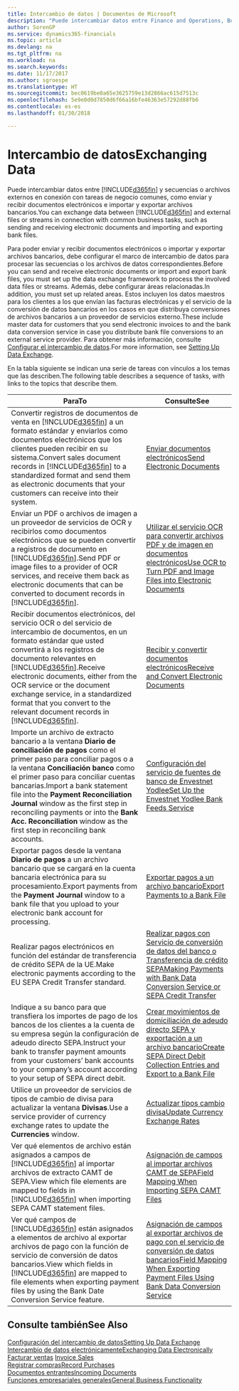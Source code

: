 ```yaml
---
title: Intercambio de datos | Documentos de Microsoft
description: "Puede intercambiar datos entre Finance and Operations, Business edition y secuencias o archivos externos en conexión con tareas de negocio comunes, como enviar y recibir documentos electrónicos e importar y exportar archivos bancarios."
author: SorenGP
ms.service: dynamics365-financials
ms.topic: article
ms.devlang: na
ms.tgt_pltfrm: na
ms.workload: na
ms.search.keywords: 
ms.date: 11/17/2017
ms.author: sgroespe
ms.translationtype: HT
ms.sourcegitcommit: bec0619be0a65e3625759e13d2866ac615d7513c
ms.openlocfilehash: 5e9e0d0d7850d6f66a16bfe46363e57292d88fb6
ms.contentlocale: es-es
ms.lasthandoff: 01/30/2018

---
```

# <a name="exchanging-data"></a><span data-ttu-id="a4f33-103">Intercambio de datos</span><span class="sxs-lookup"><span data-stu-id="a4f33-103">Exchanging Data</span></span>
<span data-ttu-id="a4f33-104">Puede intercambiar datos entre [!INCLUDE[d365fin](includes/d365fin_md.md)] y secuencias o archivos externos en conexión con tareas de negocio comunes, como enviar y recibir documentos electrónicos e importar y exportar archivos bancarios.</span><span class="sxs-lookup"><span data-stu-id="a4f33-104">You can exchange data between [!INCLUDE[d365fin](includes/d365fin_md.md)] and external files or streams in connection with common business tasks, such as sending and receiving electronic documents and importing and exporting bank files.</span></span>  

<span data-ttu-id="a4f33-105">Para poder enviar y recibir documentos electrónicos o importar y exportar archivos bancarios, debe configurar el marco de intercambio de datos para procesar las secuencias o los archivos de datos correspondientes.</span><span class="sxs-lookup"><span data-stu-id="a4f33-105">Before you can send and receive electronic documents or import and export bank files, you must set up the data exchange framework to process the involved data files or streams.</span></span> <span data-ttu-id="a4f33-106">Además, debe configurar áreas relacionadas.</span><span class="sxs-lookup"><span data-stu-id="a4f33-106">In addition, you must set up related areas.</span></span> <span data-ttu-id="a4f33-107">Estos incluyen los datos maestros para los clientes a los que envían las facturas electrónicas y el servicio de la conversión de datos bancarios en los casos en que distribuya conversiones de archivos bancarios a un proveedor de servicios externo.</span><span class="sxs-lookup"><span data-stu-id="a4f33-107">These include master data for customers that you send electronic invoices to and the bank data conversion service in case you distribute bank file conversions to an external service provider.</span></span> <span data-ttu-id="a4f33-108">Para obtener más información, consulte [Configurar el intercambio de datos](across-set-up-data-exchange.md).</span><span class="sxs-lookup"><span data-stu-id="a4f33-108">For more information, see [Setting Up Data Exchange](across-set-up-data-exchange.md).</span></span>  

 <span data-ttu-id="a4f33-109">En la tabla siguiente se indican una serie de tareas con vínculos a los temas que las describen.</span><span class="sxs-lookup"><span data-stu-id="a4f33-109">The following table describes a sequence of tasks, with links to the topics that describe them.</span></span>  

|<span data-ttu-id="a4f33-110">**Para**</span><span class="sxs-lookup"><span data-stu-id="a4f33-110">**To**</span></span>|<span data-ttu-id="a4f33-111">**Consulte**</span><span class="sxs-lookup"><span data-stu-id="a4f33-111">**See**</span></span>|  
|------------|-------------|  
|<span data-ttu-id="a4f33-112">Convertir registros de documentos de venta en [!INCLUDE[d365fin](includes/d365fin_md.md)] a un formato estándar y enviarlos como documentos electrónicos que los clientes pueden recibir en su sistema.</span><span class="sxs-lookup"><span data-stu-id="a4f33-112">Convert sales document records in [!INCLUDE[d365fin](includes/d365fin_md.md)] to a standardized format and send them as electronic documents that your customers can receive into their system.</span></span>|[<span data-ttu-id="a4f33-113">Enviar documentos electrónicos</span><span class="sxs-lookup"><span data-stu-id="a4f33-113">Send Electronic Documents</span></span>](sales-how-to-send-electronic-documents.md)|  
|<span data-ttu-id="a4f33-114">Enviar un PDF o archivos de imagen a un proveedor de servicios de OCR y recibirlos como documentos electrónicos que se pueden convertir a registros de documento en [!INCLUDE[d365fin](includes/d365fin_md.md)].</span><span class="sxs-lookup"><span data-stu-id="a4f33-114">Send PDF or image files to a provider of OCR services, and receive them back as electronic documents that can be converted to document records in [!INCLUDE[d365fin](includes/d365fin_md.md)].</span></span>|[<span data-ttu-id="a4f33-115">Utilizar el servicio OCR para convertir archivos PDF y de imagen en documentos electrónicos</span><span class="sxs-lookup"><span data-stu-id="a4f33-115">Use OCR to Turn PDF and Image Files into Electronic Documents</span></span>](across-how-use-ocr-pdf-images-files.md)|  
|<span data-ttu-id="a4f33-116">Recibir documentos electrónicos, del servicio OCR o del servicio de intercambio de documentos, en un formato estándar que usted convertirá a los registros de documento relevantes en [!INCLUDE[d365fin](includes/d365fin_md.md)].</span><span class="sxs-lookup"><span data-stu-id="a4f33-116">Receive electronic documents, either from the OCR service or the document exchange service, in a standardized format that you convert to the relevant document records in [!INCLUDE[d365fin](includes/d365fin_md.md)].</span></span>|[<span data-ttu-id="a4f33-117">Recibir y convertir documentos electrónicos</span><span class="sxs-lookup"><span data-stu-id="a4f33-117">Receive and Convert Electronic Documents</span></span>](purchasing-how-to-receive-and-convert-electronic-documents.md)|  
|<span data-ttu-id="a4f33-118">Importe un archivo de extracto bancario a la ventana **Diario de conciliación de pagos** como el primer paso para conciliar pagos o a la ventana **Conciliación banco** como el primer paso para conciliar cuentas bancarias.</span><span class="sxs-lookup"><span data-stu-id="a4f33-118">Import a bank statement file into the **Payment Reconciliation Journal** window as the first step in reconciling payments or into the **Bank Acc. Reconciliation** window as the first step in reconciling bank accounts.</span></span>|[<span data-ttu-id="a4f33-119">Configuración del servicio de fuentes de banco de Envestnet Yodlee</span><span class="sxs-lookup"><span data-stu-id="a4f33-119">Set Up the Envestnet Yodlee Bank Feeds Service</span></span>](bank-how-setup-bank-statement-service.md)|  
|<span data-ttu-id="a4f33-120">Exportar pagos desde la ventana **Diario de pagos** a un archivo bancario que se cargará en la cuenta bancaria electrónica para su procesamiento.</span><span class="sxs-lookup"><span data-stu-id="a4f33-120">Export payments from the **Payment Journal** window to a bank file that you upload to your electronic bank account for processing.</span></span>|[<span data-ttu-id="a4f33-121">Exportar pagos a un archivo bancario</span><span class="sxs-lookup"><span data-stu-id="a4f33-121">Export Payments to a Bank File</span></span>](payables-how-export-payments-bank-file.md)|
|<span data-ttu-id="a4f33-122">Realizar pagos electrónicos en función del estándar de transferencia de crédito SEPA de la UE.</span><span class="sxs-lookup"><span data-stu-id="a4f33-122">Make electronic payments according to the EU SEPA Credit Transfer standard.</span></span>|[<span data-ttu-id="a4f33-123">Realizar pagos con Servicio de conversión de datos del banco o Transferencia de crédito SEPA</span><span class="sxs-lookup"><span data-stu-id="a4f33-123">Making Payments with Bank Data Conversion Service or SEPA Credit Transfer</span></span>](finance-make-payments-with-bank-data-conversion-service-or-sepa-credit-transfer.md)|  
|<span data-ttu-id="a4f33-124">Indique a su banco para que transfiera los importes de pago de los bancos de los clientes a la cuenta de su empresa según la configuración de adeudo directo SEPA.</span><span class="sxs-lookup"><span data-stu-id="a4f33-124">Instruct your bank to transfer payment amounts from your customers’ bank accounts to your company’s account according to your setup of SEPA direct debit.</span></span>|[<span data-ttu-id="a4f33-125">Crear movimientos de domiciliación de adeudo directo SEPA y exportación a un archivo bancario</span><span class="sxs-lookup"><span data-stu-id="a4f33-125">Create SEPA Direct Debit Collection Entries and Export to a Bank File</span></span>](finance-how-create-sepa-direct-debit-collection-entries-export-bank-file.md)|  
|<span data-ttu-id="a4f33-126">Utilice un proveedor de servicios de tipos de cambio de divisa para actualizar la ventana **Divisas**.</span><span class="sxs-lookup"><span data-stu-id="a4f33-126">Use a service provider of currency exchange rates to update the **Currencies** window.</span></span>|[<span data-ttu-id="a4f33-127">Actualizar tipos cambio divisa</span><span class="sxs-lookup"><span data-stu-id="a4f33-127">Update Currency Exchange Rates</span></span>](finance-how-update-currencies.md)|  
|<span data-ttu-id="a4f33-128">Ver qué elementos de archivo están asignados a campos de [!INCLUDE[d365fin](includes/d365fin_md.md)] al importar archivos de extracto CAMT de SEPA.</span><span class="sxs-lookup"><span data-stu-id="a4f33-128">View which file elements are mapped to fields in [!INCLUDE[d365fin](includes/d365fin_md.md)] when importing SEPA CAMT statement files.</span></span>|[<span data-ttu-id="a4f33-129">Asignación de campos al importar archivos CAMT de SEPA</span><span class="sxs-lookup"><span data-stu-id="a4f33-129">Field Mapping When Importing SEPA CAMT Files</span></span>](across-field-mapping-when-importing-sepa-camt-files.md)|  
|<span data-ttu-id="a4f33-130">Ver qué campos de [!INCLUDE[d365fin](includes/d365fin_md.md)] están asignados a elementos de archivo al exportar archivos de pago con la función de servicio de conversión de datos bancarios.</span><span class="sxs-lookup"><span data-stu-id="a4f33-130">View which fields in [!INCLUDE[d365fin](includes/d365fin_md.md)] are mapped to file elements when exporting payment files by using the Bank Date Conversion Service feature.</span></span>|[<span data-ttu-id="a4f33-131">Asignación de campos al exportar archivos de pago con el servicio de conversión de datos bancarios</span><span class="sxs-lookup"><span data-stu-id="a4f33-131">Field Mapping When Exporting Payment Files Using Bank Data Conversion Service</span></span>](across-field-mapping-when-exporting-payment-files-using-bank-data-conversion-service.md)|  

## <a name="see-also"></a><span data-ttu-id="a4f33-132">Consulte también</span><span class="sxs-lookup"><span data-stu-id="a4f33-132">See Also</span></span>  
[<span data-ttu-id="a4f33-133">Configuración del intercambio de datos</span><span class="sxs-lookup"><span data-stu-id="a4f33-133">Setting Up Data Exchange</span></span>](across-set-up-data-exchange.md)  
[<span data-ttu-id="a4f33-134">Intercambio de datos electrónicamente</span><span class="sxs-lookup"><span data-stu-id="a4f33-134">Exchanging Data Electronically</span></span>](across-data-exchange.md)  
<span data-ttu-id="a4f33-135">[Facturar ventas](sales-how-invoice-sales.md) </span><span class="sxs-lookup"><span data-stu-id="a4f33-135">[Invoice Sales](sales-how-invoice-sales.md) </span></span>  
[<span data-ttu-id="a4f33-136">Registrar compras</span><span class="sxs-lookup"><span data-stu-id="a4f33-136">Record Purchases</span></span>](purchasing-how-record-purchases.md)  
[<span data-ttu-id="a4f33-137">Documentos entrantes</span><span class="sxs-lookup"><span data-stu-id="a4f33-137">Incoming Documents</span></span>](across-income-documents.md)  
[<span data-ttu-id="a4f33-138">Funciones empresariales generales</span><span class="sxs-lookup"><span data-stu-id="a4f33-138">General Business Functionality</span></span>](ui-across-business-areas.md)  

